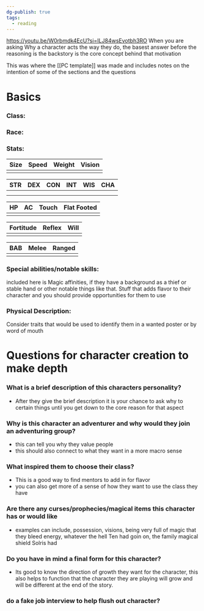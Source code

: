 ```yaml
---
dg-publish: true
tags:
  - reading
---
```

https://youtu.be/W0rbmdk4EcU?si=ILJ84wsEvotbh3RO
When you are asking Why a character acts the way they do, the basest answer before the reasoning is the backstory is the core concept behind that motivation

This was where the [[PC template]] was made and includes notes on the intention of some of the sections and the questions
# Basics
### Class:
### Race:
### Stats:

| Size | Speed | Weight | Vision |
| ---- | ----- | ------ | ------ |
|      |       |        |        |

| STR | DEX | CON | INT | WIS | CHA |
| :-: | :-: | :-: | :-: | :-: | :-: |
|     |     |     |     |     |     |
|     |     |     |     |     |     |

| HP  | AC  | Touch | Flat Footed |
| :-: | --- | ----- | ----------- |
|     |     |       |             |

| Fortitude | Reflex | Will |
| --------- | :----: | ---- |
|           |        |      |

| BAB | Melee | Ranged |
| --- | ----- | ------ |
|     |       |        |

### Special abilities/notable skills: 
included here is Magic affinities, if they have a background as a thief or stable hand or other notable things like that.
Stuff that adds flavor to their character and you should provide opportunities for them to use
### Physical Description:
Consider traits that would be used to identify them in a wanted poster or by word of mouth
# Questions for character creation to make depth
### What is a brief description of this characters personality?
- After they give the brief description it is your chance to ask why to certain things until you get down to the core reason for that aspect
### Why is this character an adventurer and why would they join an adventuring group?
- this can tell you why they value people
- this should also connect to what they want in a more macro sense
### What inspired them to choose their class?
- This is a good way to find mentors to add in for flavor
- you can also get more of a sense of how they want to use the class they have
### Are there any curses/prophecies/magical items this character has or would like
- examples can include, possession, visions, being very full of magic that they bleed energy, whatever the hell Ten had goin on, the family magical shield Solris had
### Do you have in mind a final form for this character?
-  Its good to know the direction of growth they want for the character, this also helps to function that the character they are playing will grow and will be different at the end of the story.

### do a fake job interview to help flush out character?